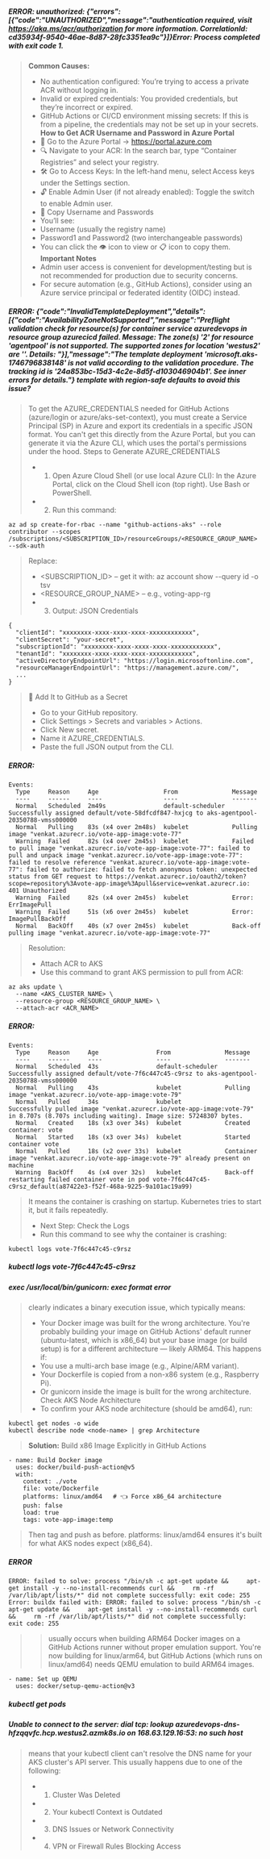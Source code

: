 ##### **ERROR:** unauthorized: {"errors":[{"code":"UNAUTHORIZED","message":"authentication required, visit https://aka.ms/acr/authorization for more information. CorrelationId: cd35934f-9540-46ae-8d87-28fc3351ea9c"}]}Error: Process completed with exit code 1.
> **Common Causes:**
> - No authentication configured: You’re trying to access a private ACR without logging in.
> - Invalid or expired credentials: You provided credentials, but they’re incorrect or expired.
> - GitHub Actions or CI/CD environment missing secrets: If this is from a pipeline, the credentials may not be set up in your secrets.
> **How to Get ACR Username and Password in Azure Portal**
> - 🧭 Go to the Azure Portal → https://portal.azure.com
> - 🔍 Navigate to your ACR: In the search bar, type “Container Registries” and select your registry.
> - 🛠️ Go to Access Keys: In the left-hand menu, select Access keys under the Settings section.
> - 🔓 Enable Admin User (if not already enabled): Toggle the switch to enable Admin user.
> - 👤 Copy Username and Passwords
> - You’ll see:
> - Username (usually the registry name)
> - Password1 and Password2 (two interchangeable passwords)
> - You can click the 👁️ icon to view or 📋 icon to copy them.
> **Important Notes**
> - Admin user access is convenient for development/testing but is not recommended for production due to security concerns.
> - For secure automation (e.g., GitHub Actions), consider using an Azure service principal or federated identity (OIDC) instead.

##### **ERROR:** {"code":"InvalidTemplateDeployment","details":[{"code":"AvailabilityZoneNotSupported","message":"Preflight validation check for resource(s) for container service azuredevops in resource group azurecicd failed. Message: The zone(s) '2' for resource 'agentpool' is not supported. The supported zones for location 'westus2' are ''. Details: "}],"message":"The template deployment 'microsoft.aks-1746796838148' is not valid according to the validation procedure. The tracking id is '24a853bc-15d3-4c2e-8d5f-d103046904b1'. See inner errors for details."} template with region-safe defaults to avoid this issue?
> To get the AZURE_CREDENTIALS needed for GitHub Actions (azure/login or azure/aks-set-context), you must create a Service Principal (SP) in Azure and export its credentials in a specific JSON format.
> You can't get this directly from the Azure Portal, but you can generate it via the Azure CLI, which uses the portal's permissions under the hood.
> Steps to Generate AZURE_CREDENTIALS
> - 1. Open Azure Cloud Shell (or use local Azure CLI): In the Azure Portal, click on the Cloud Shell icon (top right). Use Bash or PowerShell.
> - 2. Run this command:
```
az ad sp create-for-rbac --name "github-actions-aks" --role contributor --scopes /subscriptions/<SUBSCRIPTION_ID>/resourceGroups/<RESOURCE_GROUP_NAME> --sdk-auth
```
> Replace:
> - <SUBSCRIPTION_ID> – get it with: az account show --query id -o tsv
> - <RESOURCE_GROUP_NAME> – e.g., voting-app-rg
> - 3. Output: JSON Credentials
```
{
  "clientId": "xxxxxxxx-xxxx-xxxx-xxxx-xxxxxxxxxxxx",
  "clientSecret": "your-secret",
  "subscriptionId": "xxxxxxxx-xxxx-xxxx-xxxx-xxxxxxxxxxxx",
  "tenantId": "xxxxxxxx-xxxx-xxxx-xxxx-xxxxxxxxxxxx",
  "activeDirectoryEndpointUrl": "https://login.microsoftonline.com",
  "resourceManagerEndpointUrl": "https://management.azure.com/",
  ...
}
```
> 🔐 Add It to GitHub as a Secret
> - Go to your GitHub repository.
> - Click Settings > Secrets and variables > Actions.
> - Click New secret.
> - Name it AZURE_CREDENTIALS.
> - Paste the full JSON output from the CLI.

##### **ERROR:**
```
Events:
  Type     Reason     Age                  From               Message
  ----     ------     ----                 ----               -------
  Normal   Scheduled  2m49s                default-scheduler  Successfully assigned default/vote-58dfcdf847-hxjcg to aks-agentpool-20350788-vmss000000
  Normal   Pulling    83s (x4 over 2m48s)  kubelet            Pulling image "venkat.azurecr.io/vote-app-image:vote-77"
  Warning  Failed     82s (x4 over 2m45s)  kubelet            Failed to pull image "venkat.azurecr.io/vote-app-image:vote-77": failed to pull and unpack image "venkat.azurecr.io/vote-app-image:vote-77": failed to resolve reference "venkat.azurecr.io/vote-app-image:vote-77": failed to authorize: failed to fetch anonymous token: unexpected status from GET request to https://venkat.azurecr.io/oauth2/token?scope=repository%3Avote-app-image%3Apull&service=venkat.azurecr.io: 401 Unauthorized
  Warning  Failed     82s (x4 over 2m45s)  kubelet            Error: ErrImagePull
  Warning  Failed     51s (x6 over 2m45s)  kubelet            Error: ImagePullBackOff
  Normal   BackOff    40s (x7 over 2m45s)  kubelet            Back-off pulling image "venkat.azurecr.io/vote-app-image:vote-77"
  ```
> Resolution:
> - Attach ACR to AKS
> - Use this command to grant AKS permission to pull from ACR:
```
az aks update \
  --name <AKS_CLUSTER_NAME> \
  --resource-group <RESOURCE_GROUP_NAME> \
  --attach-acr <ACR_NAME>
```

##### **ERROR:**
```
Events:
  Type     Reason     Age                From               Message
  ----     ------     ----               ----               -------
  Normal   Scheduled  43s                default-scheduler  Successfully assigned default/vote-7f6c447c45-c9rsz to aks-agentpool-20350788-vmss000000
  Normal   Pulling    43s                kubelet            Pulling image "venkat.azurecr.io/vote-app-image:vote-79"
  Normal   Pulled     34s                kubelet            Successfully pulled image "venkat.azurecr.io/vote-app-image:vote-79" in 8.707s (8.707s including waiting). Image size: 57248307 bytes.
  Normal   Created    18s (x3 over 34s)  kubelet            Created container: vote
  Normal   Started    18s (x3 over 34s)  kubelet            Started container vote
  Normal   Pulled     18s (x2 over 33s)  kubelet            Container image "venkat.azurecr.io/vote-app-image:vote-79" already present on machine
  Warning  BackOff    4s (x4 over 32s)   kubelet            Back-off restarting failed container vote in pod vote-7f6c447c45-c9rsz_default(a87422e3-f52f-468a-9225-9a101ac19a99)
  ```
> It means the container is crashing on startup. Kubernetes tries to start it, but it fails repeatedly.
> - Next Step: Check the Logs
> - Run this command to see why the container is crashing:
```
kubectl logs vote-7f6c447c45-c9rsz
```

##### kubectl logs vote-7f6c447c45-c9rsz
##### exec /usr/local/bin/gunicorn: exec format error
> clearly indicates a binary execution issue, which typically means:
> - Your Docker image was built for the wrong architecture.
> You're probably building your image on GitHub Actions' default runner (ubuntu-latest, which is x86_64) but your base image (or build setup) is for a different architecture — likely ARM64. This happens if:
> - You use a multi-arch base image (e.g., Alpine/ARM variant).
> - Your Dockerfile is copied from a non-x86 system (e.g., Raspberry Pi).
> - Or gunicorn inside the image is built for the wrong architecture.
> Check AKS Node Architecture
> - To confirm your AKS node architecture (should be amd64), run:
```
kubectl get nodes -o wide
kubectl describe node <node-name> | grep Architecture
```
> **Solution:** Build x86 Image Explicitly in GitHub Actions
```
- name: Build Docker image
  uses: docker/build-push-action@v5
  with:
    context: ./vote
    file: vote/Dockerfile
    platforms: linux/amd64   # 👈 Force x86_64 architecture
    push: false
    load: true
    tags: vote-app-image:temp
```
> Then tag and push as before. platforms: linux/amd64 ensures it's built for what AKS nodes expect (x86_64).

##### **ERROR**
```
ERROR: failed to solve: process "/bin/sh -c apt-get update &&     apt-get install -y --no-install-recommends curl &&     rm -rf /var/lib/apt/lists/*" did not complete successfully: exit code: 255
Error: buildx failed with: ERROR: failed to solve: process "/bin/sh -c apt-get update &&     apt-get install -y --no-install-recommends curl &&     rm -rf /var/lib/apt/lists/*" did not complete successfully: exit code: 255
```
> > usually occurs when building ARM64 Docker images on a GitHub Actions runner without proper emulation support.
> You're now building for linux/arm64, but GitHub Actions (which runs on linux/amd64) needs QEMU emulation to build ARM64 images.
```
- name: Set up QEMU
  uses: docker/setup-qemu-action@v3
```

##### kubectl get pods
##### Unable to connect to the server: dial tcp: lookup azuredevops-dns-hfzqqvfc.hcp.westus2.azmk8s.io on 168.63.129.16:53: no such host
> means that your kubectl client can't resolve the DNS name for your AKS cluster's API server. This usually happens due to one of the following:
> - 1. Cluster Was Deleted
> - 2. Your kubectl Context is Outdated
> - 3. DNS Issues or Network Connectivity
> - 4. VPN or Firewall Rules Blocking Access
